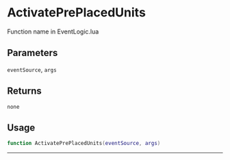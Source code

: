 # ActivatePrePlacedUnits
Function name in EventLogic.lua
## Parameters
`eventSource`, `args`
## Returns
`none`
## Usage
```lua
function ActivatePrePlacedUnits(eventSource, args)
```
---
